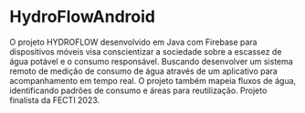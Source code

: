# HydroFlowAndroid
 O projeto HYDROFLOW desenvolvido em Java com Firebase para dispositivos móveis visa conscientizar a sociedade sobre a escassez de água potável e o consumo responsável. Buscando desenvolver um sistema remoto de medição de consumo de água através de um aplicativo para acompanhamento em tempo real. O projeto também mapeia fluxos de água, identificando padrões de consumo e áreas para reutilização. Projeto finalista da FECTI 2023.
